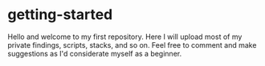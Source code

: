 # getting-started

Hello and welcome to my first repository.
Here I will upload most of my private findings, scripts, stacks, and so on.
Feel free to comment and make suggestions as I'd considerate myself as a beginner.
